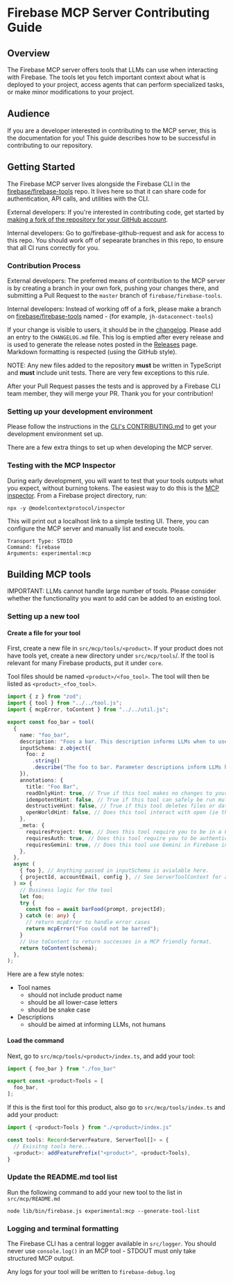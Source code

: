 # Firebase MCP Server Contributing Guide

## Overview

The Firebase MCP server offers tools that LLMs can use when interacting with Firebase.
The tools let you fetch important context about what is deployed to your project,
access agents that can perform specialized tasks, or make minor modifications to your project.

## Audience

If you are a developer interested in contributing to the MCP server, this is the
documentation for you! This guide describes how to be successful in contributing
to our repository.

## Getting Started

The Firebase MCP server lives alongside the Firebase CLI in the [firebase/firebase-tools][gh-repo] repo.
It lives here so that it can share code for authentication, API calls, and utilities with the CLI.

External developers: If you're interested in contributing code, get started by
[making a fork of the repository for your GitHub account](https://help.github.com/en/github/getting-started-with-github/fork-a-repo).

Internal developers: Go to go/firebase-github-request and ask for access to this repo. You should work
off of sepearate branches in this repo, to ensure that all CI runs correctly for you.

### Contribution Process

External developers: The preferred means of contribution to the MCP server is by creating a branch in your
own fork, pushing your changes there, and submitting a Pull Request to the
`master` branch of `firebase/firebase-tools`.

Internal developers: Instead of working off of a fork, please make a branch on [firebase/firebase-tools][gh-repo]
named <yourInitialsOrLDAP>-<feature> (for example, `jh-dataconnect-tools`)

If your change is visible to users, it should be in the
[changelog](https://github.com/firebase/firebase-tools/releases). Please
add an entry to the `CHANGELOG.md` file. This log is emptied after every release
and is used to generate the release notes posted in the
[Releases](https://github.com/firebase/firebase-tools/releases) page. Markdown
formatting is respected (using the GitHub style).

NOTE: Any new files added to the repository **must** be written in TypeScript
and **must** include unit tests. There are very few exceptions to this rule.

After your Pull Request passes the tests and is approved by a Firebase CLI team
member, they will merge your PR. Thank you for your contribution!

### Setting up your development environment

Please follow the instructions in the [CLI's CONTRIBUTING.md](https://github.com/firebase/firebase-tools/blob/master/CONTRIBUTING.md#setting-up-your-development-environment) to get your development environment set up.

There are a few extra things to set up when developing the MCP server.

### Testing with the MCP Inspector

During early development, you will want to test that your tools outputs what you expect, without burning tokens.
The easiest way to do this is the [MCP inspector](https://github.com/modelcontextprotocol/inspector). From a
Firebase project directory, run:

```
npx -y @modelcontextprotocol/inspector
```

This will print out a localhost link to a simple testing UI. There, you can configure the MCP server
and manually list and execute tools.

```
Transport Type: STDIO
Command: firebase
Arguments: experimental:mcp

```

## Building MCP tools

IMPORTANT: LLMs cannot handle large number of tools. Please consider whether the functionality
you want to add can be added to an existing tool.

### Setting up a new tool

#### Create a file for your tool

First, create a new file in `src/mcp/tools/<product>`.
If your product does not have tools yet, create a new directory under `src/mcp/tools`/.
If the tool is relevant for many Firebase products, put it under `core`.

Tool files should be named `<product>/<foo_tool>`. The tool will then be listed as `<product>_<foo_tool>`.

```typescript
import { z } from "zod";
import { tool } from "../../tool.js";
import { mcpError, toContent } from "../../util.js";

export const foo_bar = tool(
  {
    name: "foo_bar",
    description: "Foos a bar. This description informs LLMs when to use this tool",
    inputSchema: z.object({
      foo: z
        .string()
        .describe("The foo to bar. Parameter descriptions inform LLMs how to use this param."),
    }),
    annotations: {
      title: "Foo Bar",
      readOnlyHint: true, // True if this tool makes no changes to your local files or Firebase project.
      idempotentHint: false, // True if this tool can safely be run multiple times without redundant effects.
      destructiveHint: false, // True if this tool deletes files or data.
      openWorldHint: false, // Does this tool interact with open (ie the web) or closed systems (ie a Firestore DB)
    },
    _meta: {
      requiresProject: true, // Does this tool require you to be in a Firebase project directory?
      requiresAuth: true, // Does this tool require you to be authenticated (usually via `firebase login`)
      requiresGemini: true, // Does this tool use Gemini in Firebase in any way?
    },
  },
  async (
    { foo }, // Anything passed in inputSchema is avialable here.
    { projectId, accountEmail, config }, // See ServerToolContext for a complete list of available fields
  ) => {
    // Business logic for the tool
    let foo;
    try {
      const foo = await barFood(prompt, projectId);
    } catch (e: any) {
      // return mcpError to handle error cases
      return mcpError("Foo could not be barred");
    }
    // Use toContent to return successes in a MCP friendly format.
    return toContent(schema);
  },
);
```

Here are a few style notes:

- Tool names
  - should not include product name
  - should be all lower-case letters
  - should be snake case
- Descriptions
  - should be aimed at informing LLMs, not humans

#### Load the command

Next, go to `src/mcp/tools/<product>/index.ts`, and add your tool:

```typescript
import { foo_bar } from "./foo_bar"

export const <product>Tools = [
  foo_bar,
];

```

If this is the first tool for this product, also go to `src/mcp/tools/index.ts` and add your product:

```typescript
import { <product>Tools } from "./<product>/index.js"

const tools: Record<ServerFeature, ServerTool[]> = {
  // Exisitng tools here...
  <product>: addFeaturePrefix("<product>", <product>Tools),
}

```

### Update the README.md tool list

Run the following command to add your new tool to the list in `src/mcp/README.md`

```
node lib/bin/firebase.js experimental:mcp --generate-tool-list
```

### Logging and terminal formatting

The Firebase CLI has a central logger available in `src/logger`. You should
never use `console.log()` in an MCP tool - STDOUT must only take structured MCP output.

Any logs for your tool will be written to `firebase-debug.log`

[gh-repo]: https://github.com/firebase/firebase-tools
